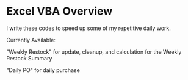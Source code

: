 # Excel VBA Overview

I write these codes to speed up some of my repetitive daily work.

Currently Available:

"Weekly Restock" for update, cleanup, and calculation for the Weekly Restock Summary

"Daily PO" for daily purchase




